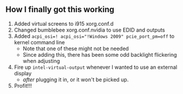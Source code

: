 ## How I finally got this working
1. Added virtual screens to i915 xorg.conf.d
2. Changed bumblebee xorg.conf.nvidia to use EDID and outputs
3. Added `acpi_osi=! acpi_osi="!Windows 2009" pcie_port_pm=off` to kernel command line
   - Note that one of these might not be needed
   - Since adding this, there has been some odd backlight flickering when adjusting
4. Fire up `intel-virtual-output` whenever I wanted to use an external display
   - *after* plugging it in, or it won't be picked up.
5. Profit!!!
